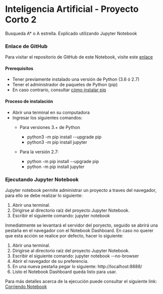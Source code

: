 # Inteligencia Artificial - Proyecto Corto 2
Busqueda A* o A estrella. Explicado utilizando Jupyter Notebook

### Enlace de GitHub
Para visitar el repositorio de GitHub de este Notebook, visite este [enlace](https://github.com/anthonylle/IA-PC2)

#### Prerequisitos
  - Tener previamente instalado una versión de Python (3.6 ó 2.7)
  - Tener el administrador de paquetes de Python (pip)
  - En caso contrario, consultar [cómo instalar pip](https://recursospython.com/guias-y-manuales/instalacion-y-utilizacion-de-pip-en-windows-linux-y-os-x/)
#### Proceso de instalación

  - Abrir una terminal en su computadora
  - Ingresar los siguientes comandos:
    - Para versiones 3.+ de Python
      - python3 -m pip install --upgrade pip
      - python3 -m pip install jupyter
    
    - Para la versión 2.7:
      - python -m pip install --upgrade pip
      - python -m pip install jupyter

 ### Ejecutando Jupyter Notebook
 Jupyter notebook permite administrar un proyecto a traves del navegador, para ello se debe realizar lo siguiente:
 1. Abrir una terminal.
 2. Dirigirse al directorio raíz del proyecto Jupyter Notebook.
 3. Escribir el siguiente comando: jupyter notebook
 
 Inmediatmente se levantará el servidor del poryecto, seguido se abrirá una pestaña en el navegador con el Notebook Dashboard.
 En caso no querer que esta acción se realice por defecto, hacer lo siguiente:
 
 1. Abrir una terminal.
 2. Dirigirse al directorio raíz del proyecto Jupyter Notebook.
 3. Escribir el siguiente comando: jupyter notebook --no-browser
 4. Abrir el navegador de su preferencia.
 5. En una nueva pestaña pegar lo siguiente: http://localhost:8888/
 6. Listo el Notebook Dashboard queda listo para usar.
 
 Para más detalles acerca de la ejecución puede consultar el siguiente link: [Corriendo Notebook](https://jupyter.readthedocs.io/en/latest/running.html#running)